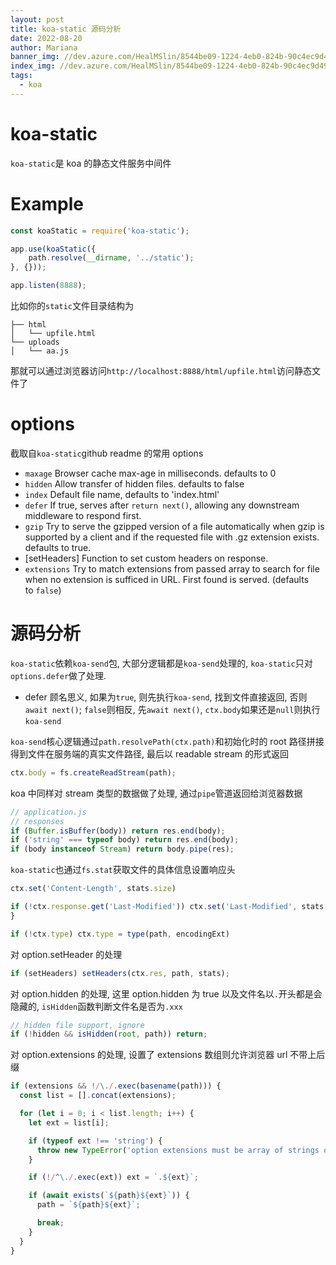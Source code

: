 ```yaml
---
layout: post
title: koa-static 源码分析
date: 2022-08-20
author: Mariana
banner_img: //dev.azure.com/HealMSlin/8544be09-1224-4eb0-824b-90c4ec9d49ee/_apis/git/repositories/7a27a721-4c93-4ecf-8258-d5422217b60a/items?path=%2F1661154509365_1344.png&versionDescriptor%5BversionOptions%5D=0&versionDescriptor%5BversionType%5D=0&versionDescriptor%5Bversion%5D=master&resolveLfs=true&%24format=octetStream&api-version=5.0
index_img: //dev.azure.com/HealMSlin/8544be09-1224-4eb0-824b-90c4ec9d49ee/_apis/git/repositories/7a27a721-4c93-4ecf-8258-d5422217b60a/items?path=%2F1661154509365_1344.png&versionDescriptor%5BversionOptions%5D=0&versionDescriptor%5BversionType%5D=0&versionDescriptor%5Bversion%5D=master&resolveLfs=true&%24format=octetStream&api-version=5.0
tags:
  - koa
---
```


# koa-static

`koa-static`是 koa 的静态文件服务中间件

# Example

```js
const koaStatic = require('koa-static');

app.use(koaStatic({
	path.resolve(__dirname, '../static');
}, {}));

app.listen(8888);
```

比如你的`static`文件目录结构为

```
├── html
│   └── upfile.html
└── uploads
│   └── aa.js
```

那就可以通过浏览器访问`http://localhost:8888/html/upfile.html`访问静态文件了

# options

截取自`koa-static`github readme 的常用 options

- `maxage` Browser cache max-age in milliseconds. defaults to 0
- `hidden` Allow transfer of hidden files. defaults to false
- `index` Default file name, defaults to 'index.html'
- `defer` If true, serves after `return next()`, allowing any downstream middleware to respond first.
- `gzip` Try to serve the gzipped version of a file automatically when gzip is supported by a client and if the requested file with .gz extension exists. defaults to true.
- [setHeaders] Function to set custom headers on response.
- `extensions` Try to match extensions from passed array to search for file when no extension is sufficed in URL. First found is served. (defaults to `false`)

# 源码分析

`koa-static`依赖`koa-send`包, 大部分逻辑都是`koa-send`处理的, `koa-static`只对`options.defer`做了处理.

- defer 顾名思义, 如果为`true`, 则先执行`koa-send`, 找到文件直接返回, 否则`await next()`; `false`则相反, 先`await next()`, `ctx.body`如果还是`null`则执行`koa-send`

`koa-send`核心逻辑通过`path.resolvePath(ctx.path)`和初始化时的 root 路径拼接得到文件在服务端的真实文件路径, 最后以 readable stream 的形式返回

```js
ctx.body = fs.createReadStream(path);
```

koa 中同样对 stream 类型的数据做了处理, 通过`pipe`管道返回给浏览器数据

```js
// application.js
// responses
if (Buffer.isBuffer(body)) return res.end(body);
if ('string' === typeof body) return res.end(body);
if (body instanceof Stream) return body.pipe(res);
```

`koa-static`也通过`fs.stat`获取文件的具体信息设置响应头

```js
ctx.set('Content-Length', stats.size)

if (!ctx.response.get('Last-Modified')) ctx.set('Last-Modified', stats.mtime.toUTCString())
}

if (!ctx.type) ctx.type = type(path, encodingExt)

```

对 option.setHeader 的处理

```js
if (setHeaders) setHeaders(ctx.res, path, stats);
```

对 option.hidden 的处理, 这里 option.hidden 为 true 以及文件名以`.`开头都是会隐藏的, `isHidden`函数判断文件名是否为`.xxx`

```js
// hidden file support, ignore
if (!hidden && isHidden(root, path)) return;
```

对 option.extensions 的处理, 设置了 extensions 数组则允许浏览器 url 不带上后缀

```js
if (extensions && !/\./.exec(basename(path))) {
  const list = [].concat(extensions);

  for (let i = 0; i < list.length; i++) {
    let ext = list[i];

    if (typeof ext !== 'string') {
      throw new TypeError('option extensions must be array of strings or false');
    }

    if (!/^\./.exec(ext)) ext = `.${ext}`;

    if (await exists(`${path}${ext}`)) {
      path = `${path}${ext}`;

      break;
    }
  }
}
```
